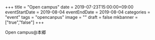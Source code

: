 +++
title =  "Open campus"
date = 2019-07-23T15:00:00+09:00
eventStartDate = 2019-08-04
eventEndDate = 2019-08-04
categories = "event"
tags = "opencanpus"
image = ""
draft = false
mkbanner = ["true","false"]
+++

<!---# {{< param title >}}--->

Open campus@本郷

<!--- 開催日: {{< param eventStartDate >}} - {{< param eventEndDate >}} --->
